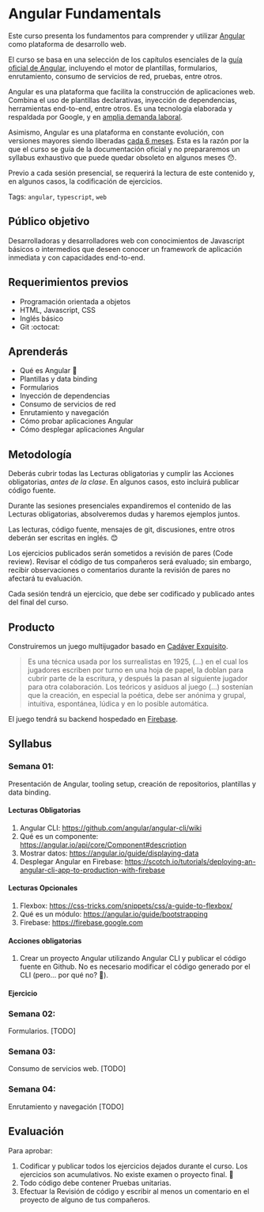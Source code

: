 # Angular Fundamentals

Este curso presenta los fundamentos para comprender y utilizar
[Angular](https://angular.io) como plataforma de desarrollo web.

El curso se basa en una selección de los capítulos esenciales de la
[guía oficial de Angular](https://angular.io/docs), incluyendo el motor
de plantillas, formularios, enrutamiento, consumo de servicios de red,
pruebas, entre otros.

Angular es una plataforma que facilita la construcción de aplicaciones
web. Combina el uso de plantillas declarativas, inyección de dependencias,
herramientas end-to-end, entre otros. Es una tecnología elaborada y
respaldada por Google, y en [amplia demanda laboral](https://www.linkedin.com/jobs/search/?keywords=angular).

Asimismo, Angular es una plataforma en constante evolución, con versiones
mayores siendo liberadas [cada 6 meses](http://angularjs.blogspot.pe/2016/12/ok-let-me-explain-its-going-to-be.html).
Esta es la razón por la que el curso se guía de la documentación oficial
y no prepararemos un syllabus exhaustivo que puede quedar obsoleto en 
algunos meses :hushed:.

Previo a cada sesión presencial, se requerirá la lectura de este contenido
y, en algunos casos, la codificación de ejercicios.

Tags: `angular`, `typescript`, `web`

## Público objetivo

Desarrolladoras y desarrolladores web con conocimientos de Javascript
básicos o intermedios que deseen conocer un framework de aplicación inmediata
y con capacidades end-to-end.

## Requerimientos previos

* Programación orientada a objetos
* HTML, Javascript, CSS
* Inglés básico
* Git :octocat:

## Aprenderás

* Qué es Angular :ghost:
* Plantillas y data binding
* Formularios
* Inyección de dependencias
* Consumo de servicios de red
* Enrutamiento y navegación
* Cómo probar aplicaciones Angular
* Cómo desplegar aplicaciones Angular

## Metodología
Deberás cubrir todas las Lecturas obligatorias y cumplir las Acciones
obligatorias, *antes de la clase*. En algunos casos, esto incluirá publicar
código fuente.

Durante las sesiones presenciales expandiremos el contenido de las
Lecturas obligatorias, absolveremos dudas y haremos ejemplos juntos.

Las lecturas, código fuente, mensajes de git, discusiones, entre otros
deberán ser escritas en inglés. :blush:

Los ejercicios publicados serán sometidos a revisión de pares (Code review).
Revisar el código de tus compañeros será evaluado; sin embargo, recibir
observaciones o comentarios durante la revisión de pares no afectará tu
evaluación.

Cada sesión tendrá un ejercicio, que debe ser codificado y publicado antes
del final del curso.

## Producto
Construiremos un juego multijugador basado en [Cadáver Exquisito](https://es.wikipedia.org/wiki/Cad%C3%A1ver_exquisito).
>  Es una técnica usada por los surrealistas en 1925, (...) en el cual los jugadores escriben por turno en una hoja de papel, la doblan para cubrir parte de la escritura, y después la pasan al siguiente jugador para otra colaboración.
>  Los teóricos y asiduos al juego (...) sostenían que la creación, en especial la poética, debe ser anónima y grupal, intuitiva, espontánea, lúdica y en lo posible automática.

El juego tendrá su backend hospedado en [Firebase](https://firebase.google.com/).

## Syllabus

### Semana 01:

Presentación de Angular, tooling setup, creación de repositorios, plantillas y data binding.

#### Lecturas Obligatorias 
1. Angular CLI: https://github.com/angular/angular-cli/wiki 
2. Qué es un componente: https://angular.io/api/core/Component#description
3. Mostrar datos: https://angular.io/guide/displaying-data
4. Desplegar Angular en Firebase: https://scotch.io/tutorials/deploying-an-angular-cli-app-to-production-with-firebase

#### Lecturas Opcionales
1. Flexbox: https://css-tricks.com/snippets/css/a-guide-to-flexbox/
2. Qué es un módulo: https://angular.io/guide/bootstrapping
3. Firebase: https://firebase.google.com

#### Acciones obligatorias
1. Crear un proyecto Angular utilizando Angular CLI y publicar el código
fuente en Github. No es necesario modificar el código generado por el CLI
(pero... por qué no? :eyes:).

#### Ejercicio

### Semana 02:
Formularios.
[TODO]

### Semana 03:
Consumo de servicios web.
[TODO]

### Semana 04:
Enrutamiento y navegación
[TODO]

## Evaluación

Para aprobar:
1. Codificar y publicar todos los ejercicios dejados durante el curso.
Los ejercicios son acumulativos.
No existe examen o proyecto final. :dancer:
2. Todo código debe contener Pruebas unitarias. 
3. Efectuar la Revisión de código y escribir al menos un comentario
en el proyecto de alguno de tus compañeros.
